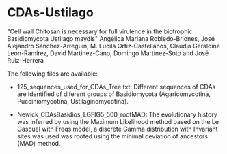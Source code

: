 # CDAs-Ustilago
"Cell wall Chitosan is necessary for full virulence in the  biotrophic Basidiomycota Ustilago maydis" Angélica Mariana Robledo-Briones, José Alejandro Sánchez-Arreguin, M. Lucila Ortiz-Castellanos, Claudia Geraldine León-Ramírez, David Martinez-Cano, Domingo Martínez-Soto and José Ruiz-Herrera

The following files are available:
* 125_sequences_used_for_CDAs_Tree.txt: Different sequences of CDAs are identified of diferent groups of Basidiomycota (Agaricomycotina, Pucciniomycotina, Ustilaginomycotina).

* Newick_CDAsBasidios_LGFIG5_500_rootMAD: The evolutionary history was inferred by using the Maximum Likelihood method based on the Le Gascuel with Freqs model, a discrete Gamma distribution with Invariant sites was used was rooted using the minimal deviation of ancestors (MAD) method.

